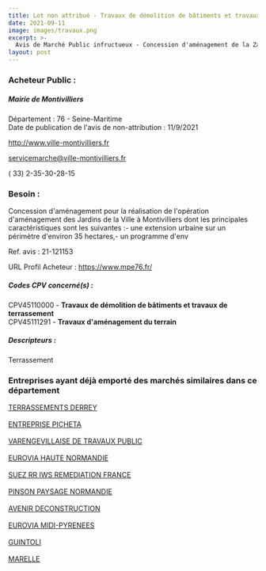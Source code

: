 ```yaml
---
title: Lot non attribué - Travaux de démolition de bâtiments et travaux de terrassement + autres travaux
date: 2021-09-11
image: images/travaux.png
excerpt: >-
  Avis de Marché Public infructueux - Concession d'aménagement de la Zac Les Jardins de la Ville à Montivilliers
layout: post
---
```


### Acheteur Public :
##### Mairie de Montivilliers
Département : 76 - Seine-Maritime<br/>
Date de publication de l'avis de non-attribution : 11/9/2021


http://www.ville-montivilliers.fr

servicemarche@ville-montivilliers.fr

( 33) 2-35-30-28-15
### Besoin :

Concession d'aménagement pour la réalisation de l'opération d'aménagement des Jardins de la Ville à Montivilliers dont les principales caractéristiques sont les suivantes :- une extension urbaine sur un périmètre d'environ 35 hectares,- un programme d'env

Ref. avis : 21-121153

URL Profil Acheteur : https://www.mpe76.fr/

##### Codes CPV concerné(s) :
CPV45110000 - **Travaux de démolition de bâtiments et travaux de terrassement** <br/>
CPV45111291 - **Travaux d'aménagement du terrain** <br/>

##### Descripteurs :
Terrassement <br/>

### Entreprises ayant déjà emporté des marchés similaires dans ce département
<a href="/entreprise-544/siren-303354336">TERRASSEMENTS DERREY</a><br/><br/>
<a href="/entreprise-546/siren-317896652">ENTREPRISE PICHETA</a><br/><br/>
<a href="/entreprise-550/siren-348289612">VARENGEVILLAISE DE TRAVAUX PUBLIC</a><br/><br/>
<a href="/entreprise-550/siren-349054510">EUROVIA HAUTE NORMANDIE</a><br/><br/>
<a href="/entreprise-551/siren-379578883">SUEZ RR IWS REMEDIATION FRANCE</a><br/><br/>
<a href="/entreprise-555/siren-403061492">PINSON PAYSAGE NORMANDIE</a><br/><br/>
<a href="/entreprise-557/siren-413824319">AVENIR DECONSTRUCTION</a><br/><br/>
<a href="/entreprise-557/siren-414629162">EUROVIA MIDI-PYRENEES</a><br/><br/>
<a href="/entreprise-562/siren-447754086">GUINTOLI</a><br/><br/>
<a href="/entreprise-563/siren-451115265">MARELLE</a><br/><br/>
